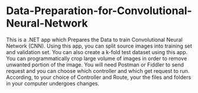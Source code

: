 # Data-Preparation-for-Convolutional-Neural-Network
This is a .NET app which Prepares the Data to train Convolutional Neural Network (CNN). Using this app, you can split source images into training set and validation set. You can also create a k-fold test dataset using this app. You can programmatically crop large volume of images in order to remove unwanted portion of the image. You will need Postman or Fiddler to send request and you can choose which controller and which get request to run. According, to your choice of Controller and Route, your the files and folders in your computer undergoes changes.
